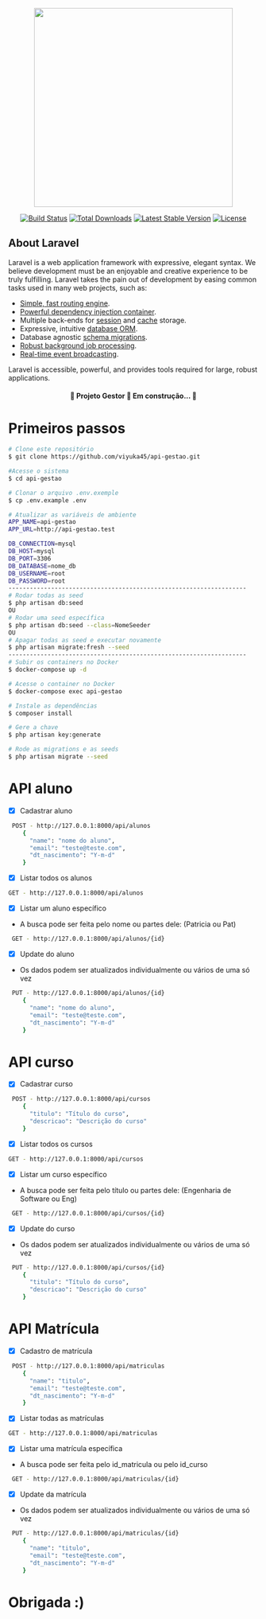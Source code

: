 <p align="center"><a href="https://laravel.com" target="_blank"><img src="https://raw.githubusercontent.com/laravel/art/master/logo-lockup/5%20SVG/2%20CMYK/1%20Full%20Color/laravel-logolockup-cmyk-red.svg" width="400"></a></p>

<p align="center">
<a href="https://travis-ci.org/laravel/framework"><img src="https://travis-ci.org/laravel/framework.svg" alt="Build Status"></a>
<a href="https://packagist.org/packages/laravel/framework"><img src="https://img.shields.io/packagist/dt/laravel/framework" alt="Total Downloads"></a>
<a href="https://packagist.org/packages/laravel/framework"><img src="https://img.shields.io/packagist/v/laravel/framework" alt="Latest Stable Version"></a>
<a href="https://packagist.org/packages/laravel/framework"><img src="https://img.shields.io/packagist/l/laravel/framework" alt="License"></a>
</p>

## About Laravel

Laravel is a web application framework with expressive, elegant syntax. We believe development must be an enjoyable and creative experience to be truly fulfilling. Laravel takes the pain out of development by easing common tasks used in many web projects, such as:

- [Simple, fast routing engine](https://laravel.com/docs/routing).
- [Powerful dependency injection container](https://laravel.com/docs/container).
- Multiple back-ends for [session](https://laravel.com/docs/session) and [cache](https://laravel.com/docs/cache) storage.
- Expressive, intuitive [database ORM](https://laravel.com/docs/eloquent).
- Database agnostic [schema migrations](https://laravel.com/docs/migrations).
- [Robust background job processing](https://laravel.com/docs/queues).
- [Real-time event broadcasting](https://laravel.com/docs/broadcasting).

Laravel is accessible, powerful, and provides tools required for large, robust applications.

<h4 align="center">
🚧  Projeto Gestor 🚀 Em construção...  🚧
</h4>

# Primeiros passos
```bash
# Clone este repositório
$ git clone https://github.com/viyuka45/api-gestao.git

#Acesse o sistema
$ cd api-gestao

# Clonar o arquivo .env.exemple
$ cp .env.example .env

# Atualizar as variáveis de ambiente
APP_NAME=api-gestao
APP_URL=http://api-gestao.test

DB_CONNECTION=mysql
DB_HOST=mysql
DB_PORT=3306
DB_DATABASE=nome_db
DB_USERNAME=root
DB_PASSWORD=root
-------------------------------------------------------------------
# Rodar todas as seed
$ php artisan db:seed
OU
# Rodar uma seed específica
$ php artisan db:seed --class=NomeSeeder
OU
# Apagar todas as seed e executar novamente
$ php artisan migrate:fresh --seed
-------------------------------------------------------------------
# Subir os containers no Docker
$ docker-compose up -d

# Acesse o container no Docker
$ docker-compose exec api-gestao

# Instale as dependências
$ composer install

# Gere a chave
$ php artisan key:generate

# Rode as migrations e as seeds
$ php artisan migrate --seed
```
# API aluno
- [X] Cadastrar aluno
```bash
 POST - http://127.0.0.1:8000/api/alunos   
    {
      "name": "nome do aluno",
      "email": "teste@teste.com",
      "dt_nascimento": "Y-m-d"
    }
```
- [X] Listar todos os alunos
```bash
GET - http://127.0.0.1:8000/api/alunos
```
- [X] Listar um aluno específico
- A busca pode ser feita pelo nome ou partes dele: (Patricia ou Pat)
```bash
 GET - http://127.0.0.1:8000/api/alunos/{id}
```
- [X] Update do aluno
- Os dados podem ser atualizados individualmente ou vários de uma só vez
```bash
 PUT - http://127.0.0.1:8000/api/alunos/{id}   
    {
      "name": "nome do aluno",
      "email": "teste@teste.com",
      "dt_nascimento": "Y-m-d"
    }
```

# API curso
- [X] Cadastrar curso
```bash
 POST - http://127.0.0.1:8000/api/cursos   
    {
      "titulo": "Título do curso",
      "descricao": "Descrição do curso"
    }
```
- [X] Listar todos os cursos
```bash
GET - http://127.0.0.1:8000/api/cursos
```
- [X] Listar um curso específico
- A busca pode ser feita pelo título ou partes dele: (Engenharia de Software ou Eng)
```bash
 GET - http://127.0.0.1:8000/api/cursos/{id}
```
- [X] Update do curso
- Os dados podem ser atualizados individualmente ou vários de uma só vez
```bash
 PUT - http://127.0.0.1:8000/api/cursos/{id}   
    {
      "titulo": "Título do curso",
      "descricao": "Descrição do curso"
    }
```
# API Matrícula
- [X] Cadastro de matrícula
```bash
 POST - http://127.0.0.1:8000/api/matriculas   
    {
      "name": "titulo",
      "email": "teste@teste.com",
      "dt_nascimento": "Y-m-d"
    }
```

- [X] Listar todas as matrículas
```bash
GET - http://127.0.0.1:8000/api/matriculas
```
- [X] Listar uma matrícula específica
- A busca pode ser feita pelo id_matricula ou pelo id_curso
```bash
 GET - http://127.0.0.1:8000/api/matriculas/{id}
```
- [X] Update da matrícula
- Os dados podem ser atualizados individualmente ou vários de uma só vez
```bash
 PUT - http://127.0.0.1:8000/api/matriculas/{id}   
    {
      "name": "titulo",
      "email": "teste@teste.com",
      "dt_nascimento": "Y-m-d"
    }
```

# Obrigada :)
